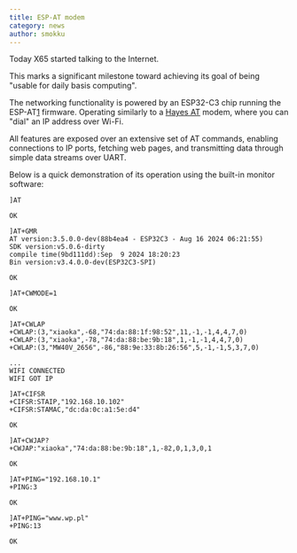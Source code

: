```yaml
---
title: ESP-AT modem
category: news
author: smokku
---
```


Today X65 started talking to the Internet.

This marks a significant milestone toward achieving its goal of being "usable for daily basis computing".

The networking functionality is powered by an ESP32-C3 chip running the ESP-AT[1] firmware.
Operating similarly to a [Hayes AT][2] modem, where you can "dial" an IP address over Wi-Fi.

All features are exposed over an extensive set of AT commands, enabling connections to IP ports, fetching web pages, and transmitting data through simple data streams over UART.

Below is a quick demonstration of its operation using the built-in monitor software:

[1]: https://docs.espressif.com/projects/esp-at/en/release-v3.4.0.0/esp32c3/
[2]: https://en.wikipedia.org/wiki/Hayes_AT_command_set

```console
]AT

OK

]AT+GMR
AT version:3.5.0.0-dev(88b4ea4 - ESP32C3 - Aug 16 2024 06:21:55)
SDK version:v5.0.6-dirty
compile time(9bd111dd):Sep  9 2024 18:20:23
Bin version:v3.4.0.0-dev(ESP32C3-SPI)

OK

]AT+CWMODE=1

OK

]AT+CWLAP
+CWLAP:(3,"xiaoka",-68,"74:da:88:1f:98:52",11,-1,-1,4,4,7,0)
+CWLAP:(3,"xiaoka",-78,"74:da:88:be:9b:18",1,-1,-1,4,4,7,0)
+CWLAP:(3,"MW40V_2656",-86,"88:9e:33:8b:26:56",5,-1,-1,5,3,7,0)

...
WIFI CONNECTED
WIFI GOT IP

]AT+CIFSR
+CIFSR:STAIP,"192.168.10.102"
+CIFSR:STAMAC,"dc:da:0c:a1:5e:d4"

OK

]AT+CWJAP?
+CWJAP:"xiaoka","74:da:88:be:9b:18",1,-82,0,1,3,0,1

OK

]AT+PING="192.168.10.1"
+PING:3

OK

]AT+PING="www.wp.pl"
+PING:13

OK

```
